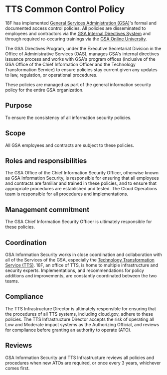 # TTS Common Control Policy

18F has implemented [General Services Administration (GSA)](http://www.gsa.gov)'s formal and documented access control policies. All policies are disseminated to employees and contractors via the [GSA Internal Directives System](http://www.gsa.gov/portal/directives) and through required re-occuring trainings via the [GSA Online University](https://gsaolu.gsa.gov).

The GSA Directives Program, under the Executive Secretariat Division in the Office of Administrative Services (OAS), manages GSA's internal directives issuance process and works with GSA's program offices (inclusive of the GSA Office of the Chief Information Officer and the Technology Transformation Service) to ensure policies stay current given any updates to law, regulation, or operational procedures.

These policies are managed as part of the general information security policy for the entire GSA organization.

## Purpose

To ensure the consistency of all information security policies.

## Scope

All GSA employees and contracts are subject to these policies.

## Roles and responsibilities

The GSA Office of the Chief Information Security Officer, otherwise known as GSA Information Security, is responsible for ensuring that all employees and contracts are familiar and trained in these policies, and to ensure that appropriate procedures are established and tested. The Cloud Operations team is responsible for all procedures and implementations.

## Management commitment

The GSA Chief Information Security Officer is ultimately responsible for these policies. 

## Coordination 

GSA Information Security works in close coordination and collaboration with all of the Services of the GSA, especially the [Technology Transformation Service (TTS)](https://www.gsa.gov/tts). 18F, an office of TTS, is home to multiple infrastructure and security experts. Implementations, and recommendations for policy additions and improvements, are constantly coordinated between the two teams. 

## Compliance

The TTS Infrastructure Director is ultimately responsible for ensuring that the procedures of all TTS systems, including cloud.gov, adhere to these policies. The TTS Infrastructure Director accepts the risk of operating all Low and Moderate impact systems as the Authorizing Official, and reviews for compliance before granting an authority to operate (ATO).	

## Reviews

GSA Information Security and TTS Infrastructure reviews all policies and procedures when new ATOs are required, or once every 3 years, whichever comes first.